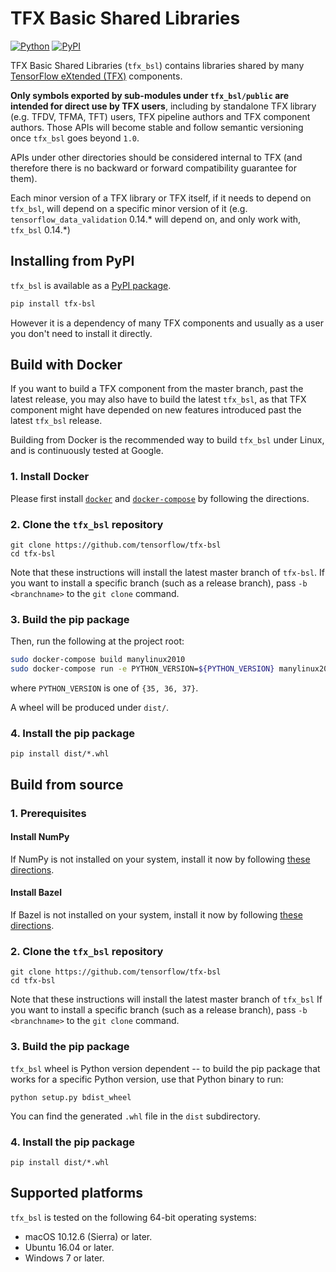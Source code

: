 # TFX Basic Shared Libraries

[![Python](https://img.shields.io/pypi/pyversions/tfx-bsl.svg?style=plastic)](https://github.com/tensorflow/tfx-bsl)
[![PyPI](https://badge.fury.io/py/tfx-bsl.svg)](https://badge.fury.io/py/tfx-bsl)

TFX Basic Shared Libraries (`tfx_bsl`) contains libraries shared by many
[TensorFlow eXtended (TFX)](https://www.tensorflow.org/tfx) components.

__Only symbols exported by sub-modules under `tfx_bsl/public` are intended for
direct use by TFX users__, including by standalone TFX library (e.g. TFDV, TFMA,
TFT) users, TFX pipeline authors and TFX component authors. Those APIs will
become stable and follow semantic versioning once `tfx_bsl` goes beyond `1.0`.

APIs under other directories should be considered internal to TFX
(and therefore there is no backward or forward compatibility guarantee for
them).

Each minor version of a TFX library or TFX itself, if it needs to
depend on `tfx_bsl`, will depend on a specific minor version of it (e.g.
`tensorflow_data_validation` 0.14.\* will depend on, and only work with,
`tfx_bsl` 0.14.\*)

## Installing from PyPI

`tfx_bsl` is available as a [PyPI package](https://pypi.org/project/tfx-bsl/).

```bash
pip install tfx-bsl
```

However it is a dependency of many TFX components and usually as a user you
don't need to install it directly.

## Build with Docker

If you want to build a TFX component from the master branch, past the latest
release, you may also have to build the latest `tfx_bsl`, as that TFX component
might have depended on new features introduced past the latest `tfx_bsl`
release.

Building from Docker is the recommended way to build `tfx_bsl` under Linux,
and is continuously tested at Google.

### 1. Install Docker

Please first install [`docker`](https://docs.docker.com/install/) and
[`docker-compose`](https://docs.docker.com/compose/install/) by following the
directions.

### 2. Clone the `tfx_bsl` repository

```shell
git clone https://github.com/tensorflow/tfx-bsl
cd tfx-bsl
```

Note that these instructions will install the latest master branch of `tfx-bsl`.
If you want to install a specific branch (such as a release branch), pass
`-b <branchname>` to the `git clone` command.

### 3. Build the pip package

Then, run the following at the project root:

```bash
sudo docker-compose build manylinux2010
sudo docker-compose run -e PYTHON_VERSION=${PYTHON_VERSION} manylinux2010
```
where `PYTHON_VERSION` is one of `{35, 36, 37}`.

A wheel will be produced under `dist/`.

### 4. Install the pip package

```shell
pip install dist/*.whl
```

## Build from source

### 1. Prerequisites

#### Install NumPy

If NumPy is not installed on your system, install it now by following [these
directions](https://www.scipy.org/scipylib/download.html).

#### Install Bazel

If Bazel is not installed on your system, install it now by following [these
directions](https://bazel.build/versions/master/docs/install.html).


### 2. Clone the `tfx_bsl` repository

```shell
git clone https://github.com/tensorflow/tfx-bsl
cd tfx-bsl
```

Note that these instructions will install the latest master branch of `tfx_bsl`
If you want to install a specific branch (such as a release branch),
pass `-b <branchname>` to the `git clone` command.

### 3. Build the pip package

`tfx_bsl` wheel is Python version dependent -- to build the pip package that
works for a specific Python version, use that Python binary to run:
```shell
python setup.py bdist_wheel
```

You can find the generated `.whl` file in the `dist` subdirectory.

### 4. Install the pip package

```shell
pip install dist/*.whl
```

## Supported platforms

`tfx_bsl` is tested on the following 64-bit operating systems:

  * macOS 10.12.6 (Sierra) or later.
  * Ubuntu 16.04 or later.
  * Windows 7 or later.
